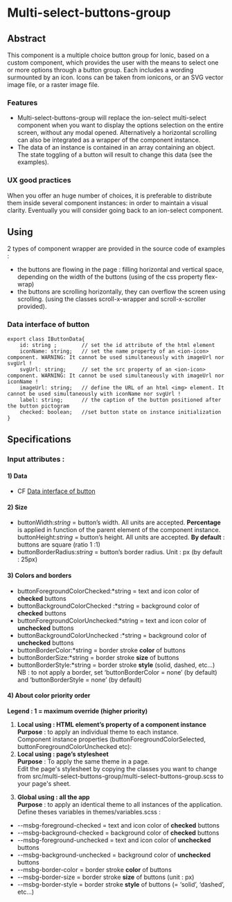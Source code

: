 # Multi-select-buttons-group
## Abstract
This component is a multiple choice button group for Ionic, based on a custom component, which provides the user with the means to select one or more options through a button group. Each includes a wording surmounted by an icon. Icons can be taken from ionicons, or an SVG vector image file, or a raster image file.
### Features
- Multi-select-buttons-group will replace the ion-select multi-select component when you want to display the options selection on the entire screen, without any modal opened. 
Alternatively a horizontal scrolling can also be integrated as a wrapper of the component instance.
- The data of an instance is contained in an array containing an object. The state toggling of a button will result to change this data (see the examples).
### UX good practices
When you offer an huge number of choices, it is preferable to distribute them inside several component instances: in order to maintain a visual clarity. Eventually you will consider going back to an ion-select component. 

## Using
2 types of component wrapper are provided in the source code of examples :
- the buttons are flowing in the page : filling horizontal and vertical space, depending on the width of the buttons (using of the css property flex-wrap)
- the buttons are scrolling horizontally, they can overflow the screen using scrolling. (using the classes scroll-x-wrapper and scroll-x-scroller provided).
### Data interface of button
```
export class IButtonData{
	id: string ;  		// set the id attribute of the html element
	iconName: string;	// set the name property of an <ion-icon> component. WARNING: It cannot be used simultaneously with imageUrl nor svgUrl !
	svgUrl: string; 	// set the src property of an <ion-icon> component. WARNING: It cannot be used simultaneously with imageUrl nor iconName !
	imageUrl: string; 	// define the URL of an html <img> element. It cannot be used simultaneously with iconName nor svgUrl !
	label: string; 		// the caption of the button positioned after the button pictogram
	checked: boolean; 	//set button state on instance initialization
}
```

## Specifications

### Input attributes :
#### 1) Data
- CF [Data interface of button](#data-interface-of-button)
#### 2) Size
- buttonWidth:*string* = button’s width. All units are accepted.
**Percentage** is applied in function of the parent element of the component instance.
buttonHeight:*string* = button’s height. All units are accepted.
**By default** : buttons are square (ratio 1 :1)
- buttonBorderRadius:*string* = button’s border radius. Unit : px (by default : 25px)

 
#### 3) Colors and borders
- buttonForegroundColorChecked:*string = text and icon color of **checked** buttons 
- buttonBackgroundColorChecked :*string = background color of **checked** buttons
- buttonForegroundColorUnchecked:*string = text and icon color of **unchecked** buttons
- buttonBackgroundColorUnchecked :*string = background color of **unchecked** buttons
- buttonBorderColor:*string = border stroke **color** of buttons
- buttonBorderSize:*string = border stroke **size** of buttons
- buttonBorderStyle:*string = border stroke **style** (solid, dashed, etc…)<BR>
NB : to not apply a border, set ‘buttonBorderColor = none’ (by default) and ‘buttonBorderStyle = none’ (by default)

#### 4)	About color priority order
**Legend : 1 = maximum override (higher priority)**
1. **Local using : HTML element’s property of a component instance**<BR>
**Purpose** : to apply an individual theme to each instance.<BR>
Component instance properties (buttonForegroundColorSelected, buttonForegroundColorUnchecked etc): 
2. **Local using : page’s stylesheet**<BR>
**Purpose** : To apply the same theme in a page.<BR>
Edit the page's stylesheet by copying the classes you want to change from src/multi-select-buttons-group/multi-select-buttons-group.scss to your page's sheet. 

3) **Global using : all the app**<BR>
**Purpose** : to apply an identical theme to all instances of the application. Define theses variables in themes/variables.scss :
- --msbg-foreground-checked = text and icon color of **checked** buttons
- --msbg-background-checked = background color of **checked** buttons 
- --msbg-foreground-unchecked = text and icon color of **unchecked** buttons 
- --msbg-background-unchecked = background color of **unchecked** buttons
- --msbg-border-color = border stroke **color** of buttons
- --msbg-border-size = border stroke **size** of buttons (unit : px)
- --msbg-border-style = border stroke **style** of buttons (= ‘solid’, ‘dashed’, etc…)